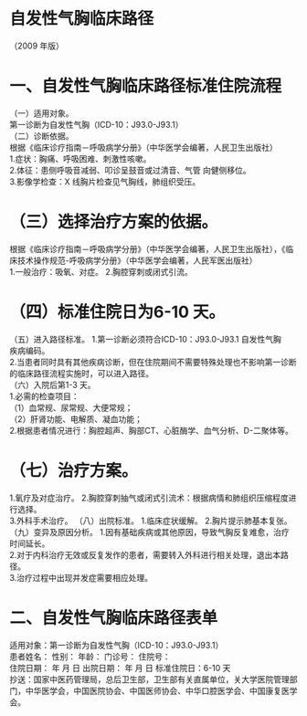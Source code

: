 # 自发性气胸临床路径  
（2009 年版）  
# 一、自发性气胸临床路径标准住院流程  
（一）适用对象。  
第一诊断为自发性气胸（ICD-10：J93.0-J93.1）  
（二）诊断依据。  
根据《临床诊疗指南－呼吸病学分册》（中华医学会编著，人民卫生出版社）  
1.症状：胸痛、呼吸困难、刺激性咳嗽。  
2.体征：患侧呼吸音减弱、叩诊呈鼓音或过清音、气管 向健侧移位。  
3.影像学检查：X 线胸片检查见气胸线，肺组织受压。  
# （三）选择治疗方案的依据。  
根据《临床诊疗指南－呼吸病学分册》（中华医学会编著，人民卫生出版社），《临床技术操作规范-呼吸病学分册》（中华医学会编著，人民军医出版社）  
1.一般治疗：吸氧、对症。 2.胸腔穿刺或闭式引流。  
# （四）标准住院日为6-10 天。  
（五）进入路径标准。 1.第一诊断必须符合ICD-10：J93.0-J93.1 自发性气胸  
疾病编码。  
2.当患者同时具有其他疾病诊断，但在住院期间不需要特殊处理也不影响第一诊断的临床路径流程实施时，可以进入路径。  
（六）入院后第1-3 天。  
1.必需的检查项目：  
（1）血常规、尿常规、大便常规；  
（2）肝肾功能、电解质、凝血功能；  
2.根据患者情况进行：胸腔超声、胸部CT、心脏酶学、血气分析、D-二聚体等。  
# （七）治疗方案。  
1.氧疗及对症治疗。 2.胸腔穿刺抽气或闭式引流术：根据病情和肺组织压缩程度进行选择。  
3.外科手术治疗。 （八）出院标准。 1.临床症状缓解。 2.胸片提示肺基本复张。 （九）变异及原因分析。 1.因有基础疾病或其他原因，导致气胸反复难愈，治疗  
时间延长。  
2.对于内科治疗无效或反复发作的患者，需要转入外科进行相关处理，退出本路径。  
3.治疗过程中出现并发症需要相应处理。  
# 二、自发性气胸临床路径表单  
适用对象：第一诊断为自发性气胸（ICD-10：J93.0-J93.1）  
患者姓名：           性别：    年龄：    门诊号：       住院号：  
住院日期：     年  月  日 出院日期：     年  月   日  标准住院日：6-10 天  
抄送：国家中医药管理局，总后卫生部，卫生部有关直属单位，关大学医院管理部门，中华医学会，中国医院协会、中国医师协会、中华口腔医学会、中国康复医学会。  